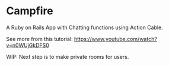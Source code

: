 # Campfire

A Ruby on Rails App with Chatting functions using Action Cable.

See more from this tutorial: https://www.youtube.com/watch?v=n0WUjGkDFS0

WIP: Next step is to make private rooms for users.
